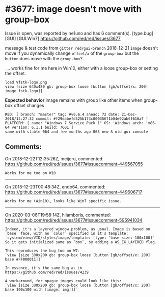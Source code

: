 
#3677: image doesn't move with group-box
================================================================================
Issue is open, was reported by ne1uno and has 6 comment(s).
[type.bug] [GUI] [GUI.Win7]
<https://github.com/red/red/issues/3677>

 message & test code  from `gitter red/gui-branch` 2018-12-21
 `image` doesn't move if you dynamically change `offset/x` of the `group-box` but the `button` does move with the `group-box`?

<greggirwin> ... works fine for me here in Win10, either with a loose group-box or setting the offset.
```
load %fstk-logo.png
view [size 640x480 gb: group-box loose [button [gb/offset/x: 200] image fstk-logo]]
```
**Expected behavior**
image remains with group like other items when group-box offset changes 

```
RED: [ branch: "master" tag: #v0.6.4 ahead: 72 date: 21-Dec-2018/12:27:32 commit: #f29eabefd525b173c00035671b04e92ab6f616a7 ]
PLATFORM: [ name: "Windows 7 Service Pack 1" OS: 'Windows arch: 'x86-64 version: 6.1.1 build: 7601 ]
same with stable 064 and few months ago 063 new & old gui console
```



Comments:
--------------------------------------------------------------------------------

On 2018-12-22T12:35:26Z, meijeru, commented:
<https://github.com/red/red/issues/3677#issuecomment-449567055>

    Works for me too on W10

--------------------------------------------------------------------------------

On 2018-12-23T00:48:34Z, endo64, commented:
<https://github.com/red/red/issues/3677#issuecomment-449606717>

    Works for me (Win10), looks like Win7 specific issue.

--------------------------------------------------------------------------------

On 2020-03-06T19:58:14Z, hiiamboris, commented:
<https://github.com/red/red/issues/3677#issuecomment-595941034>

    Indeed, it's a layered window problem, as usual. Image is based on `base` face, with no `color` specified in it's template:
    `system/view/VID/styles/image/template: [type: 'base size: 100x100]`
    So it gets initialized same as `box`, by adding a WS_EX_LAYERED flag. 
    
    This reproduces the bug too on W7:
    `view [size 300x200 gb: group-box loose [button [gb/offset/x: 200] base #FF000011]]`
    
    In essence, it's the same bug as in https://github.com/red/red/issues/4239
    
    A workaround, for opaque images could look like this:
    `view [size 300x200 gb: group-box loose [button [gb/offset/x: 200] base 100x100 with [image: img]]]`

